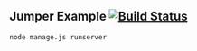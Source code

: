 Jumper Example   [![Build Status](https://travis-ci.org/ashier/jumper-sample.png)](https://travis-ci.org/ashier/jumper-sample)
--------------

`node manage.js runserver`
